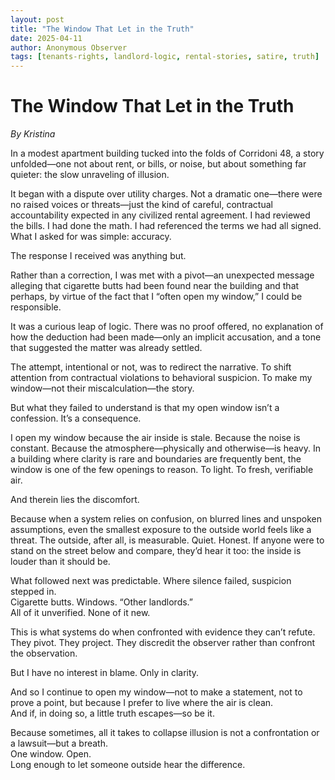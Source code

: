 ```yaml
---
layout: post
title: "The Window That Let in the Truth"
date: 2025-04-11
author: Anonymous Observer
tags: [tenants-rights, landlord-logic, rental-stories, satire, truth]
---
```


# The Window That Let in the Truth
*By Kristina*

In a modest apartment building tucked into the folds of Corridoni 48, a story unfolded—one not about rent, or bills, or noise, but about something far quieter: the slow unraveling of illusion.

It began with a dispute over utility charges. Not a dramatic one—there were no raised voices or threats—just the kind of careful, contractual accountability expected in any civilized rental agreement. I had reviewed the bills. I had done the math. I had referenced the terms we had all signed. What I asked for was simple: accuracy.

The response I received was anything but.

Rather than a correction, I was met with a pivot—an unexpected message alleging that cigarette butts had been found near the building and that perhaps, by virtue of the fact that I “often open my window,” I could be responsible.

It was a curious leap of logic. There was no proof offered, no explanation of how the deduction had been made—only an implicit accusation, and a tone that suggested the matter was already settled.

The attempt, intentional or not, was to redirect the narrative. To shift attention from contractual violations to behavioral suspicion. To make my window—not their miscalculation—the story.

But what they failed to understand is that my open window isn’t a confession. It’s a consequence.

I open my window because the air inside is stale. Because the noise is constant. Because the atmosphere—physically and otherwise—is heavy. In a building where clarity is rare and boundaries are frequently bent, the window is one of the few openings to reason. To light. To fresh, verifiable air.

And therein lies the discomfort.

Because when a system relies on confusion, on blurred lines and unspoken assumptions, even the smallest exposure to the outside world feels like a threat. The outside, after all, is measurable. Quiet. Honest. If anyone were to stand on the street below and compare, they’d hear it too: the inside is louder than it should be.

What followed next was predictable. Where silence failed, suspicion stepped in.  
Cigarette butts. Windows. “Other landlords.”  
All of it unverified. None of it new.

This is what systems do when confronted with evidence they can’t refute. They pivot. They project. They discredit the observer rather than confront the observation.

But I have no interest in blame. Only in clarity.

And so I continue to open my window—not to make a statement, not to prove a point, but because I prefer to live where the air is clean.  
And if, in doing so, a little truth escapes—so be it.

Because sometimes, all it takes to collapse illusion is not a confrontation or a lawsuit—but a breath.  
One window. Open.  
Long enough to let someone outside hear the difference.
